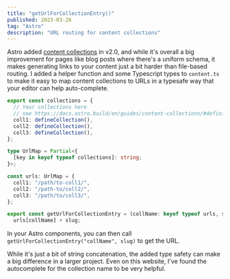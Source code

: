```yaml
---
title: "getUrlForCollectionEntry()"
published: 2023-03-26
tag: "Astro"
description: "URL routing for content collections"
---
```


Astro added [content collections](https://docs.astro.build/en/guides/content-collections/) in v2.0, and while it's overall a big improvement for pages like blog posts where there's a uniform schema, it makes generating links to your content just a bit harder than file-based routing. I added a helper function and some Typescript types to `content.ts` to make it easy to map content collections to URLs in a typesafe way that your editor can help auto-complete.

```typescript
export const collections = {
  // Your collections here
  // see https://docs.astro.build/en/guides/content-collections/#defining-multiple-collections
  coll1: defineCollection(),
  coll2: defineCollection(),
  coll3: defineCollection(),
};

type UrlMap = Partial<{
  [key in keyof typeof collections]: string;
}>;

const urls: UrlMap = {
  coll1: "/path/to-coll1/",
  coll2: "/path-to/coll2/",
  coll3: "/path/to/coll3/",
};

export const getUrlForCollectionEntry = (collName: keyof typeof urls, slug: string) =>
  urls[collName] + slug;
```

In your Astro components, you can then call `getUrlForCollectionEntry("collName", slug)` to get the URL.

While it's just a bit of string concatenation, the added type safety can make a big difference in a larger project. Even on this website, I've found the autocomplete for the collection name to be very helpful.